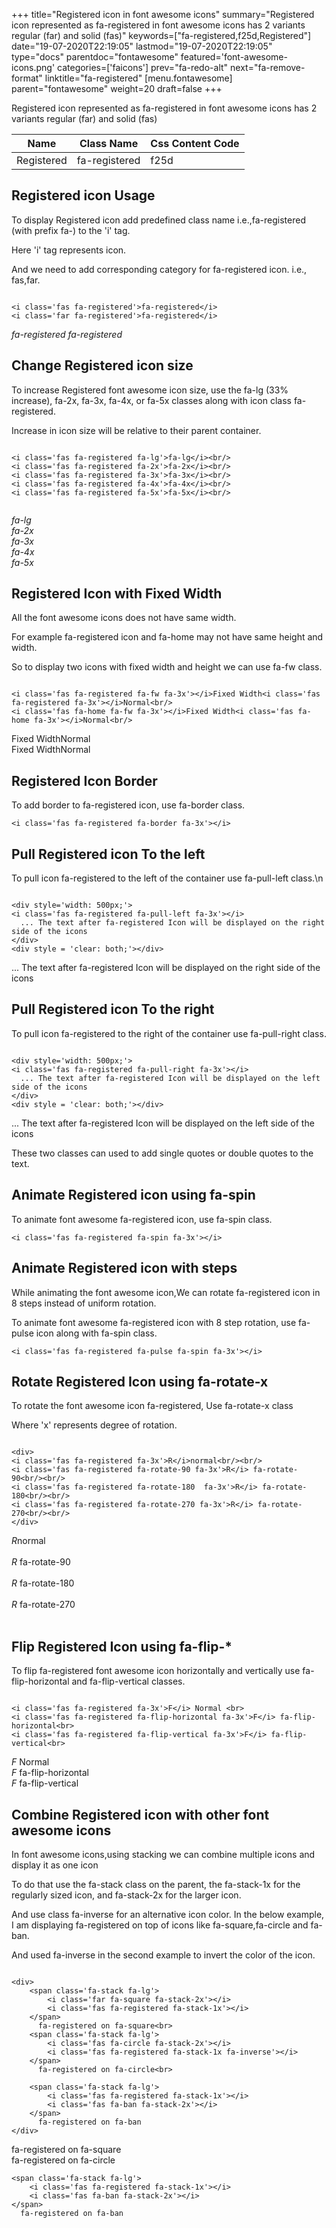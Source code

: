 +++
title="Registered icon in font awesome icons"
summary="Registered icon represented as fa-registered in font awesome icons has 2 variants regular (far) and solid (fas)"
keywords=["fa-registered,f25d,Registered"]
date="19-07-2020T22:19:05"
lastmod="19-07-2020T22:19:05"
type="docs"
parentdoc="fontawesome"
featured='font-awesome-icons.png'
categories=['faicons']
prev="fa-redo-alt"
next="fa-remove-format"
linktitle="fa-registered"
[menu.fontawesome]
parent="fontawesome"
weight=20
draft=false
+++


Registered icon represented as fa-registered in font awesome icons has 2 variants regular (far) and solid (fas)

<div class='table-responsive'><table class='table'><thead><tr><th>Name</th><th>Class Name</th><th>Css Content Code</th></tr></thead><tbody><tr><td>Registered</td><td>fa-registered</td><td>f25d</td></tr></tbody></table></div>



## Registered icon Usage

To display Registered icon add predefined class name i.e.,fa-registered (with prefix fa-) to the 'i' tag.

Here 'i' tag represents icon.

And we need to add corresponding category for fa-registered icon. i.e., fas,far.


```

<i class='fas fa-registered'>fa-registered</i>
<i class='far fa-registered'>fa-registered</i>
```

<i class='fas fa-registered'>fa-registered</i>
<i class='far fa-registered'>fa-registered</i>




## Change Registered icon size
To increase Registered font awesome icon size, use the fa-lg (33% increase), fa-2x, fa-3x, fa-4x, or fa-5x classes along with icon class fa-registered.

Increase in icon size will be relative to their parent container. 

```

<i class='fas fa-registered fa-lg'>fa-lg</i><br/>
<i class='fas fa-registered fa-2x'>fa-2x</i><br/>
<i class='fas fa-registered fa-3x'>fa-3x</i><br/>
<i class='fas fa-registered fa-4x'>fa-4x</i><br/>
<i class='fas fa-registered fa-5x'>fa-5x</i><br/>
            
```

<i class='fas fa-registered fa-lg'>fa-lg</i><br/>
<i class='fas fa-registered fa-2x'>fa-2x</i><br/>
<i class='fas fa-registered fa-3x'>fa-3x</i><br/>
<i class='fas fa-registered fa-4x'>fa-4x</i><br/>
<i class='fas fa-registered fa-5x'>fa-5x</i><br/>
            



## Registered Icon with Fixed Width 

All the font awesome icons does not have same width.

For example fa-registered icon and fa-home may not have same height and width.

So to display two icons with fixed width and height we can use fa-fw class.


```

<i class='fas fa-registered fa-fw fa-3x'></i>Fixed Width<i class='fas fa-registered fa-3x'></i>Normal<br/>
<i class='fas fa-home fa-fw fa-3x'></i>Fixed Width<i class='fas fa-home fa-3x'></i>Normal<br/>
```

<i class='fas fa-registered fa-fw fa-3x'></i>Fixed Width<i class='fas fa-registered fa-3x'></i>Normal<br/>
<i class='fas fa-home fa-fw fa-3x'></i>Fixed Width<i class='fas fa-home fa-3x'></i>Normal<br/>



## Registered Icon Border 

To add border to fa-registered icon, use fa-border class.


```
<i class='fas fa-registered fa-border fa-3x'></i>

```
<i class='fas fa-registered fa-border fa-3x'></i>





## Pull Registered icon To the left

To pull icon fa-registered to the left of the container use fa-pull-left class.\n

```

<div style='width: 500px;'>
<i class='fas fa-registered fa-pull-left fa-3x'></i>
  ... The text after fa-registered Icon will be displayed on the right side of the icons
</div>
<div style = 'clear: both;'></div>
```

<div style='width: 500px;'>
<i class='fas fa-registered fa-pull-left fa-3x'></i>
  ... The text after fa-registered Icon will be displayed on the right side of the icons
</div>
<div style = 'clear: both;'></div>




## Pull Registered icon To the right
To pull icon fa-registered to the right of the container use fa-pull-right class.

```

<div style='width: 500px;'>
<i class='fas fa-registered fa-pull-right fa-3x'></i>
  ... The text after fa-registered Icon will be displayed on the left side of the icons
</div>
<div style = 'clear: both;'></div>
```

<div style='width: 500px;'>
<i class='fas fa-registered fa-pull-right fa-3x'></i>
  ... The text after fa-registered Icon will be displayed on the left side of the icons
</div>
<div style = 'clear: both;'></div>

These two classes can used to add single quotes or double quotes to the text.


## Animate Registered icon using fa-spin
To animate font awesome fa-registered icon, use fa-spin class.

```
<i class='fas fa-registered fa-spin fa-3x'></i>
```
<i class='fas fa-registered fa-spin fa-3x'></i>




## Animate Registered icon with steps
While animating the font awesome icon,We can rotate fa-registered icon in 8 steps instead of uniform rotation.

To animate font awesome fa-registered icon with 8 step rotation, use fa-pulse icon along with fa-spin class.


```
<i class='fas fa-registered fa-pulse fa-spin fa-3x'></i>

```
<i class='fas fa-registered fa-pulse fa-spin fa-3x'></i>





## Rotate Registered Icon using fa-rotate-x
To rotate the font awesome icon fa-registered, Use fa-rotate-x class

Where 'x' represents degree of rotation.


```

<div>
<i class='fas fa-registered fa-3x'>R</i>normal<br/><br/>
<i class='fas fa-registered fa-rotate-90 fa-3x'>R</i> fa-rotate-90<br/><br/> 
<i class='fas fa-registered fa-rotate-180  fa-3x'>R</i> fa-rotate-180<br/><br/> 
<i class='fas fa-registered fa-rotate-270 fa-3x'>R</i> fa-rotate-270<br/><br/>
</div>
```

<div>
<i class='fas fa-registered fa-3x'>R</i>normal<br/><br/>
<i class='fas fa-registered fa-rotate-90 fa-3x'>R</i> fa-rotate-90<br/><br/> 
<i class='fas fa-registered fa-rotate-180  fa-3x'>R</i> fa-rotate-180<br/><br/> 
<i class='fas fa-registered fa-rotate-270 fa-3x'>R</i> fa-rotate-270<br/><br/>
</div>




## Flip Registered Icon using fa-flip-*
To flip fa-registered font awesome icon horizontally and vertically use fa-flip-horizontal and fa-flip-vertical classes. 

```

<i class='fas fa-registered fa-3x'>F</i> Normal <br>
<i class='fas fa-registered fa-flip-horizontal fa-3x'>F</i> fa-flip-horizontal<br>
<i class='fas fa-registered fa-flip-vertical fa-3x'>F</i> fa-flip-vertical<br>
```

<i class='fas fa-registered fa-3x'>F</i> Normal <br>
<i class='fas fa-registered fa-flip-horizontal fa-3x'>F</i> fa-flip-horizontal<br>
<i class='fas fa-registered fa-flip-vertical fa-3x'>F</i> fa-flip-vertical<br>




## Combine Registered icon with other font awesome icons
In font awesome icons,using stacking we can combine multiple icons and display it as one icon 

To do that use the fa-stack class on the parent, the fa-stack-1x for the regularly sized icon, and fa-stack-2x for the larger icon.

And use class fa-inverse for an alternative icon color. 
In the below example, I am displaying fa-registered on top of icons like fa-square,fa-circle and fa-ban.

And used fa-inverse in the second example to invert the color of the icon.

```

<div>
    <span class='fa-stack fa-lg'>
        <i class='far fa-square fa-stack-2x'></i>
        <i class='fas fa-registered fa-stack-1x'></i>
    </span>
      fa-registered on fa-square<br>
    <span class='fa-stack fa-lg'>
        <i class='fas fa-circle fa-stack-2x'></i>
        <i class='fas fa-registered fa-stack-1x fa-inverse'></i>
    </span>
      fa-registered on fa-circle<br>

    <span class='fa-stack fa-lg'>
        <i class='fas fa-registered fa-stack-1x'></i>
        <i class='fas fa-ban fa-stack-2x'></i>
    </span>
      fa-registered on fa-ban
</div>
```

<div>
    <span class='fa-stack fa-lg'>
        <i class='far fa-square fa-stack-2x'></i>
        <i class='fas fa-registered fa-stack-1x'></i>
    </span>
      fa-registered on fa-square<br>
    <span class='fa-stack fa-lg'>
        <i class='fas fa-circle fa-stack-2x'></i>
        <i class='fas fa-registered fa-stack-1x fa-inverse'></i>
    </span>
      fa-registered on fa-circle<br>

    <span class='fa-stack fa-lg'>
        <i class='fas fa-registered fa-stack-1x'></i>
        <i class='fas fa-ban fa-stack-2x'></i>
    </span>
      fa-registered on fa-ban
</div>






